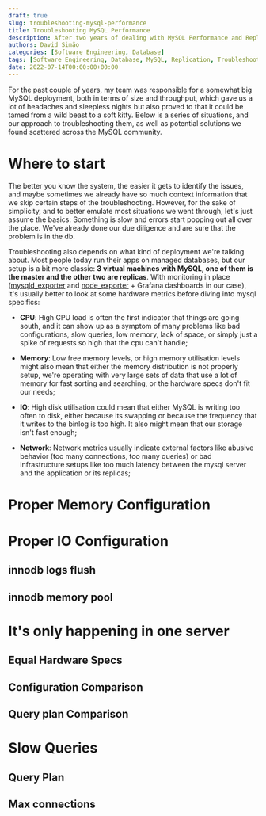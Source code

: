 ```yaml
---
draft: true
slug: troubleshooting-mysql-performance
title: Troubleshooting MySQL Performance
description: After two years of dealing with MySQL Performance and Replication issues, I've collected a set of typical problems, how to identify them and potential solutions
authors: David Simão
categories: [Software Engineering, Database]
tags: [Software Engineering, Database, MySQL, Replication, Troubleshooting, Percona Toolkit]
date: 2022-07-14T00:00:00+00:00
---
```


For the past couple of years, my team was responsible for a somewhat big MySQL deployment, both in terms of size and throughput, which gave us a lot of headaches and sleepless nights but also proved to that it could be tamed from a wild beast to a soft kitty. Below is a series of situations, and our approach to troubleshooting them, as well as potential solutions we found scattered across the MySQL community.

# Where to start

The better you know the system, the easier it gets to identify the issues, and maybe sometimes we already have so much context information that we skip certain steps of the troubleshooting. However, for the sake of simplicity, and to better emulate most situations we went through, let's just assume the basics: Something is slow and errors start popping out all over the place. We've already done our due diligence and are sure that the problem is in the db.

Troubleshooting also depends on what kind of deployment we're talking about. Most people today run their apps on managed databases, but our setup is a bit more classic: **3 virtual machines with MySQL, one of them is the master and the other two are replicas**. With monitoring in place ([mysqld_exporter](https://github.com/prometheus/mysqld_exporter) and [node_exporter](https://github.com/prometheus/node_exporter) + Grafana dashboards in our case), it's usually better to look at some hardware metrics before diving into mysql specifics:

- **CPU**: High CPU load is often the first indicator that things are going south, and it can show up as a symptom of many problems like bad configurations, slow queries, low memory, lack of space, or simply just a spike of requests so high that the cpu can't handle;

- **Memory**: Low free memory levels, or high memory utilisation levels might also mean that either the memory distribution is not properly setup, we're operating with very large sets of data that use a lot of memory for fast sorting and searching, or the hardware specs don't fit our needs;

- **IO**: High disk utilisation could mean that either MySQL is writing too often to disk, either because its swapping or because the frequency that it writes to the binlog is too high. It also might mean that our storage isn't fast enough;

- **Network**: Network metrics usually indicate external factors like abusive behavior (too many connections, too many queries) or bad infrastructure setups like too much latency between the mysql server and the application or its replicas;

# Proper Memory Configuration

# Proper IO Configuration
## innodb logs flush
## innodb memory pool

# It's only happening in one server
## Equal Hardware Specs
## Configuration Comparison
## Query plan Comparison

# Slow Queries
## Query Plan
## Max connections

